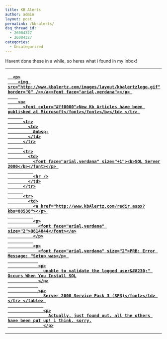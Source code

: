```yaml
---
title: KB Alerts
author: admin
layout: post
permalink: /kb-alerts/
dsq_thread_id:
  - 26004327
  - 26004327
categories:
  - Uncategorized
---
```

Havent done these in a while, so heres what i found in my inbox!

<table cellSpacing="0" cellPadding="2" border="0">
  <tr>
    <td>
      <b><a href="http://www.kbAlertz.com"></p> 
      
      <p>
        <img src="http://www.kbalertz.com/images/layout/kbalertzlogo.gif" border="0" /></a><font face="arial,verdana"></p> 
        
        <p>
          <font color="#ff0000">New Kb Articles have been published at Microsoft</font></font></b></td> </tr> 
          
          <tr>
            <td>
              &nbsp;
            </td>
          </tr>
          
          <tr>
            <td>
              <font face="arial,verdana" size="+1"><b>SQL Server 2000</b></font></p> 
              
              <hr />
            </td>
          </tr>
          
          <tr>
            <td>
              <a href="http://www.kbAlertz.com/redir.aspx?kbs=88538"></p> 
              
              <p>
                <font face="arial,verdana" size="2">Q814844</font></a>
              </p>
              
              <p>
                <font face="arial,verdana" size="2">PRB: Error Message: "Setup was</p> 
                
                <p>
                  unable to validate the logged user&#8230;" Occurs When You Install SQL
                </p>
                
                <p>
                  Server 2000 Service Pack 3 (SP3)</font></td> </tr> </table> 
                  
                  <p>
                    Actually. just found out, all the others have been put up! i think. sorry.
                  </p>